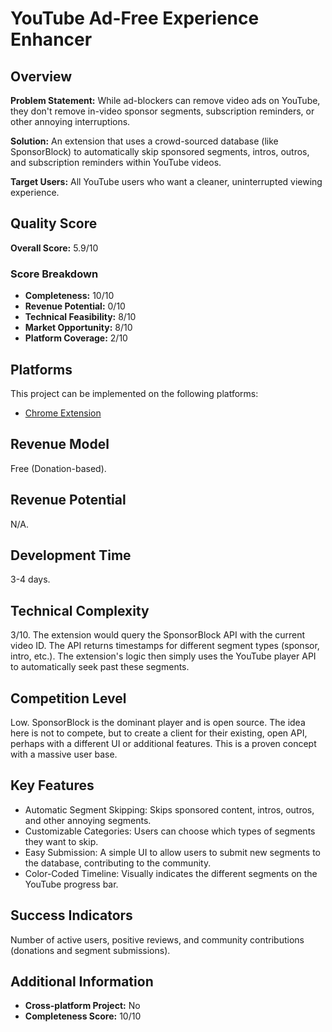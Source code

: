 # YouTube Ad-Free Experience Enhancer

## Overview
**Problem Statement:** While ad-blockers can remove video ads on YouTube, they don't remove in-video sponsor segments, subscription reminders, or other annoying interruptions.

**Solution:** An extension that uses a crowd-sourced database (like SponsorBlock) to automatically skip sponsored segments, intros, outros, and subscription reminders within YouTube videos.

**Target Users:** All YouTube users who want a cleaner, uninterrupted viewing experience.

## Quality Score
**Overall Score:** 5.9/10

### Score Breakdown
- **Completeness:** 10/10
- **Revenue Potential:** 0/10
- **Technical Feasibility:** 8/10
- **Market Opportunity:** 8/10
- **Platform Coverage:** 2/10

## Platforms
This project can be implemented on the following platforms:
- [Chrome Extension](./platforms/chrome-extension/)

## Revenue Model
Free (Donation-based).

## Revenue Potential
N/A.

## Development Time
3-4 days.

## Technical Complexity
3/10. The extension would query the SponsorBlock API with the current video ID. The API returns timestamps for different segment types (sponsor, intro, etc.). The extension's logic then simply uses the YouTube player API to automatically seek past these segments.

## Competition Level
Low. SponsorBlock is the dominant player and is open source. The idea here is not to compete, but to create a client for their existing, open API, perhaps with a different UI or additional features. This is a proven concept with a massive user base.

## Key Features
- Automatic Segment Skipping: Skips sponsored content, intros, outros, and other annoying segments.
- Customizable Categories: Users can choose which types of segments they want to skip.
- Easy Submission: A simple UI to allow users to submit new segments to the database, contributing to the community.
- Color-Coded Timeline: Visually indicates the different segments on the YouTube progress bar.

## Success Indicators
Number of active users, positive reviews, and community contributions (donations and segment submissions).

## Additional Information
- **Cross-platform Project:** No
- **Completeness Score:** 10/10
